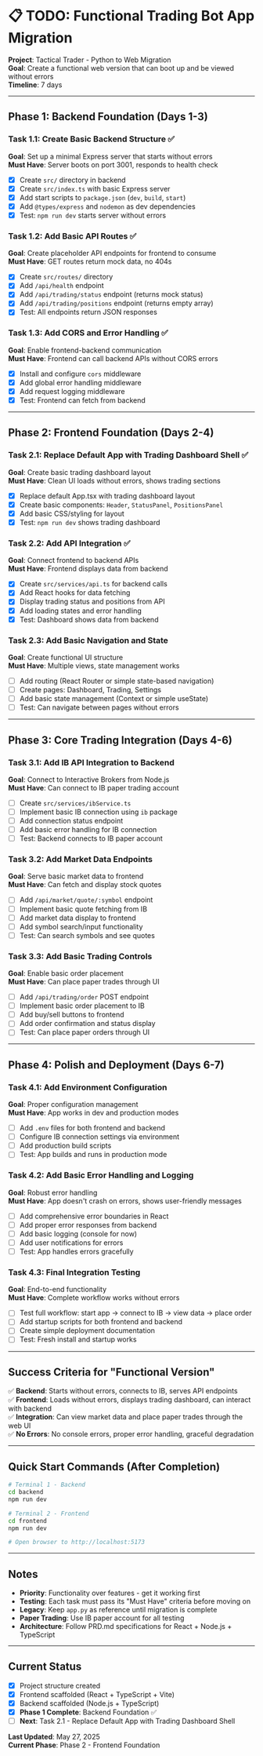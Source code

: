 # 📋 TODO: Functional Trading Bot App Migration

**Project**: Tactical Trader - Python to Web Migration  
**Goal**: Create a functional web version that can boot up and be viewed without errors  
**Timeline**: 7 days  

---

## **Phase 1: Backend Foundation (Days 1-3)**

### **Task 1.1: Create Basic Backend Structure** ✅
**Goal**: Set up a minimal Express server that starts without errors  
**Must Have**: Server boots on port 3001, responds to health check

- [x] Create `src/` directory in backend
- [x] Create `src/index.ts` with basic Express server
- [x] Add start scripts to `package.json` (`dev`, `build`, `start`)
- [x] Add `@types/express` and `nodemon` as dev dependencies
- [x] Test: `npm run dev` starts server without errors

### **Task 1.2: Add Basic API Routes** ✅
**Goal**: Create placeholder API endpoints for frontend to consume  
**Must Have**: GET routes return mock data, no 404s

- [x] Create `src/routes/` directory
- [x] Add `/api/health` endpoint
- [x] Add `/api/trading/status` endpoint (returns mock status)
- [x] Add `/api/trading/positions` endpoint (returns empty array)
- [x] Test: All endpoints return JSON responses

### **Task 1.3: Add CORS and Error Handling** ✅
**Goal**: Enable frontend-backend communication  
**Must Have**: Frontend can call backend APIs without CORS errors

- [x] Install and configure `cors` middleware
- [x] Add global error handling middleware
- [x] Add request logging middleware
- [x] Test: Frontend can fetch from backend

---

## **Phase 2: Frontend Foundation (Days 2-4)**

### **Task 2.1: Replace Default App with Trading Dashboard Shell** ✅
**Goal**: Create basic trading dashboard layout  
**Must Have**: Clean UI loads without errors, shows trading sections

- [x] Replace default App.tsx with trading dashboard layout
- [x] Create basic components: `Header`, `StatusPanel`, `PositionsPanel`
- [x] Add basic CSS/styling for layout
- [x] Test: `npm run dev` shows trading dashboard

### **Task 2.2: Add API Integration** ✅
**Goal**: Connect frontend to backend APIs  
**Must Have**: Frontend displays data from backend

- [x] Create `src/services/api.ts` for backend calls
- [x] Add React hooks for data fetching
- [x] Display trading status and positions from API
- [x] Add loading states and error handling
- [x] Test: Dashboard shows data from backend

### **Task 2.3: Add Basic Navigation and State**
**Goal**: Create functional UI structure  
**Must Have**: Multiple views, state management works

- [ ] Add routing (React Router or simple state-based navigation)
- [ ] Create pages: Dashboard, Trading, Settings
- [ ] Add basic state management (Context or simple useState)
- [ ] Test: Can navigate between pages without errors

---

## **Phase 3: Core Trading Integration (Days 4-6)**

### **Task 3.1: Add IB API Integration to Backend**
**Goal**: Connect to Interactive Brokers from Node.js  
**Must Have**: Can connect to IB paper trading account

- [ ] Create `src/services/ibService.ts`
- [ ] Implement basic IB connection using `ib` package
- [ ] Add connection status endpoint
- [ ] Add basic error handling for IB connection
- [ ] Test: Backend connects to IB paper account

### **Task 3.2: Add Market Data Endpoints**
**Goal**: Serve basic market data to frontend  
**Must Have**: Can fetch and display stock quotes

- [ ] Add `/api/market/quote/:symbol` endpoint
- [ ] Implement basic quote fetching from IB
- [ ] Add market data display to frontend
- [ ] Add symbol search/input functionality
- [ ] Test: Can search symbols and see quotes

### **Task 3.3: Add Basic Trading Controls**
**Goal**: Enable basic order placement  
**Must Have**: Can place paper trades through UI

- [ ] Add `/api/trading/order` POST endpoint
- [ ] Implement basic order placement to IB
- [ ] Add buy/sell buttons to frontend
- [ ] Add order confirmation and status display
- [ ] Test: Can place paper orders through UI

---

## **Phase 4: Polish and Deployment (Days 6-7)**

### **Task 4.1: Add Environment Configuration**
**Goal**: Proper configuration management  
**Must Have**: App works in dev and production modes

- [ ] Add `.env` files for both frontend and backend
- [ ] Configure IB connection settings via environment
- [ ] Add production build scripts
- [ ] Test: App builds and runs in production mode

### **Task 4.2: Add Basic Error Handling and Logging**
**Goal**: Robust error handling  
**Must Have**: App doesn't crash on errors, shows user-friendly messages

- [ ] Add comprehensive error boundaries in React
- [ ] Add proper error responses from backend
- [ ] Add basic logging (console for now)
- [ ] Add user notifications for errors
- [ ] Test: App handles errors gracefully

### **Task 4.3: Final Integration Testing**
**Goal**: End-to-end functionality  
**Must Have**: Complete workflow works without errors

- [ ] Test full workflow: start app → connect to IB → view data → place order
- [ ] Add startup scripts for both frontend and backend
- [ ] Create simple deployment documentation
- [ ] Test: Fresh install and startup works

---

## **Success Criteria for "Functional Version"**

✅ **Backend**: Starts without errors, connects to IB, serves API endpoints  
✅ **Frontend**: Loads without errors, displays trading dashboard, can interact with backend  
✅ **Integration**: Can view market data and place paper trades through the web UI  
✅ **No Errors**: No console errors, proper error handling, graceful degradation  

---

## **Quick Start Commands (After Completion)**

```bash
# Terminal 1 - Backend
cd backend
npm run dev

# Terminal 2 - Frontend  
cd frontend
npm run dev

# Open browser to http://localhost:5173
```

---

## **Notes**

- **Priority**: Functionality over features - get it working first
- **Testing**: Each task must pass its "Must Have" criteria before moving on
- **Legacy**: Keep `app.py` as reference until migration is complete
- **Paper Trading**: Use IB paper account for all testing
- **Architecture**: Follow PRD.md specifications for React + Node.js + TypeScript

---

## **Current Status**

- [x] Project structure created
- [x] Frontend scaffolded (React + TypeScript + Vite)
- [x] Backend scaffolded (Node.js + TypeScript)
- [x] **Phase 1 Complete**: Backend Foundation ✅
- [ ] **Next**: Task 2.1 - Replace Default App with Trading Dashboard Shell

**Last Updated**: May 27, 2025  
**Current Phase**: Phase 2 - Frontend Foundation 